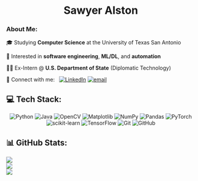 <h1 align="center">Sawyer Alston</h1>

### About Me:

🎓 Studying **Computer Science** at the University of Texas San Antonio

🧠 Interested in **software engineering**, **ML/DL**, and **automation**

🧑‍💻 Ex-Intern @ **U.S. Department of State** (Diplomatic Technology)

🤝 Connect with me:&nbsp;&nbsp;&nbsp;[![LinkedIn](https://img.shields.io/badge/LinkedIn-%230077B5.svg?logo=linkedin&logoColor=white)](https://linkedin.com/in/sawyer-alston-a54b39358) [![email](https://img.shields.io/badge/Email-D14836?logo=gmail&logoColor=white)](mailto:sawyer@sawyeralston.com) 

## 💻 Tech Stack:
<p align="center">
  <img src="https://img.shields.io/badge/python-3670A0?style=for-the-badge&logo=python&logoColor=ffdd54" alt="Python"/>
  <img src="https://img.shields.io/badge/java-%23ED8B00.svg?style=for-the-badge&logo=openjdk&logoColor=white" alt="Java"/>
  <img src="https://img.shields.io/badge/opencv-%23white.svg?style=for-the-badge&logo=opencv&logoColor=white" alt="OpenCV"/>
  <img src="https://img.shields.io/badge/Matplotlib-%23ffffff.svg?style=for-the-badge&logo=Matplotlib&logoColor=black" alt="Matplotlib"/>
  <img src="https://img.shields.io/badge/numpy-%23013243.svg?style=for-the-badge&logo=numpy&logoColor=white" alt="NumPy"/>
  <img src="https://img.shields.io/badge/pandas-%23150458.svg?style=for-the-badge&logo=pandas&logoColor=white" alt="Pandas"/>
  <img src="https://img.shields.io/badge/PyTorch-%23EE4C2C.svg?style=for-the-badge&logo=PyTorch&logoColor=white" alt="PyTorch"/>
  <img src="https://img.shields.io/badge/scikit--learn-%23F7931E.svg?style=for-the-badge&logo=scikit-learn&logoColor=white" alt="scikit-learn"/>
  <img src="https://img.shields.io/badge/TensorFlow-%23FF6F00.svg?style=for-the-badge&logo=TensorFlow&logoColor=white" alt="TensorFlow"/>
  <img src="https://img.shields.io/badge/git-%23F05033.svg?style=for-the-badge&logo=git&logoColor=white" alt="Git"/>
  <img src="https://img.shields.io/badge/github-%23121011.svg?style=for-the-badge&logo=github&logoColor=white" alt="GitHub"/>
</p>


## 📊 GitHub Stats:
![](https://github-readme-stats.vercel.app/api?username=SawyerAlston&theme=react&hide_border=false&include_all_commits=false&count_private=false)<br/>
![](https://nirzak-streak-stats.vercel.app/?user=SawyerAlston&theme=react&hide_border=false)<br/>
![](https://github-readme-stats.vercel.app/api/top-langs/?username=SawyerAlston&theme=react&hide_border=false&include_all_commits=false&count_private=false&layout=compact)
